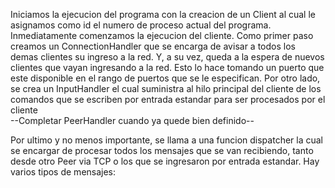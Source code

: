 Iniciamos la ejecucion del programa con la creacion de un Client al cual le asignamos como id el numero de proceso actual del programa.
Inmediatamente comenzamos la ejecucion del cliente.
Como primer paso creamos un ConnectionHandler que se encarga de avisar a todos los demas clientes su ingreso a la red. Y, a su vez, queda a la espera de nuevos clientes que vayan ingresando a la red. Esto lo hace tomando un puerto que este disponible en el rango de puertos que se le especifican.
Por otro lado, se crea un InputHandler el cual suministra al hilo principal del cliente de los comandos que se escriben por entrada estandar para ser procesados por el cliente  
--Completar PeerHandler cuando ya quede bien definido--

Por ultimo y no menos importante, se llama a una funcion dispatcher la cual se encargar de procesar todos los mensajes que se van recibiendo, tanto desde otro Peer via TCP o los que se ingresaron por entrada estandar.
Hay varios tipos de mensajes:
